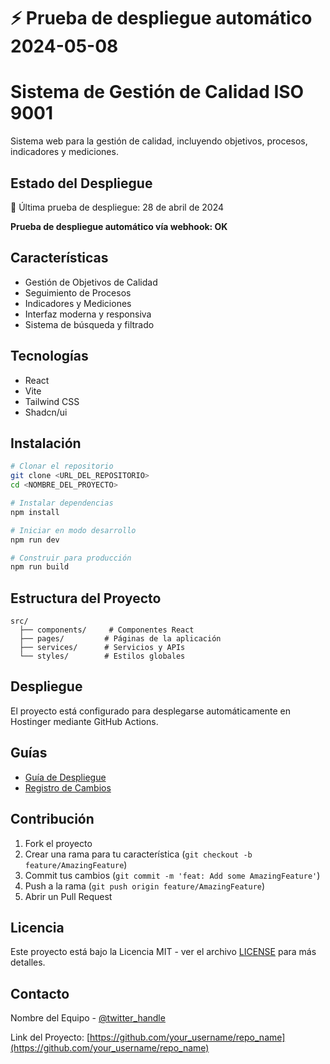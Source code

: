 # ⚡️ Prueba de despliegue automático 2024-05-08

# Sistema de Gestión de Calidad ISO 9001

Sistema web para la gestión de calidad, incluyendo objetivos, procesos, indicadores y mediciones.

## Estado del Despliegue

🚀 Última prueba de despliegue: 28 de abril de 2024

**Prueba de despliegue automático vía webhook: OK**

## Características

- Gestión de Objetivos de Calidad
- Seguimiento de Procesos
- Indicadores y Mediciones
- Interfaz moderna y responsiva
- Sistema de búsqueda y filtrado

## Tecnologías

- React
- Vite
- Tailwind CSS
- Shadcn/ui

## Instalación

```bash
# Clonar el repositorio
git clone <URL_DEL_REPOSITORIO>
cd <NOMBRE_DEL_PROYECTO>

# Instalar dependencias
npm install

# Iniciar en modo desarrollo
npm run dev

# Construir para producción
npm run build
```

## Estructura del Proyecto

```
src/
  ├── components/     # Componentes React
  ├── pages/         # Páginas de la aplicación
  ├── services/      # Servicios y APIs
  └── styles/        # Estilos globales
```

## Despliegue

El proyecto está configurado para desplegarse automáticamente en Hostinger mediante GitHub Actions.

## Guías

- [Guía de Despliegue](./DEPLOYMENT_GUIDE.md)
- [Registro de Cambios](./CHANGELOG.md)

## Contribución

1. Fork el proyecto
2. Crear una rama para tu característica (`git checkout -b feature/AmazingFeature`)
3. Commit tus cambios (`git commit -m 'feat: Add some AmazingFeature'`)
4. Push a la rama (`git push origin feature/AmazingFeature`)
5. Abrir un Pull Request

## Licencia

Este proyecto está bajo la Licencia MIT - ver el archivo [LICENSE](LICENSE) para más detalles.

## Contacto

Nombre del Equipo - [@twitter_handle](https://twitter.com/twitter_handle)

Link del Proyecto: [https://github.com/your_username/repo_name](https://github.com/your_username/repo_name)
